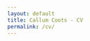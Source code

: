 ```yaml
---
layout: default
title: Callum Coots - CV
permalink: /cv/
---
```


<a href="/assets/Resume-2-.pdf" class="image fit"></a>
